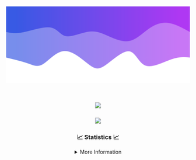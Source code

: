![Header](./IMG_4001.png)
<div align="center">

<h1 align="center">
  <a href="https://git.io/typing-svg">
    <img src="https://readme-typing-svg.herokuapp.com/?lines=Welcome+to+my+profile!+👋;JavaScript+developer.;&center=true&size=25">
  </a>
</h1>

<p align="center">
  <img src="https://lanyard.cnrad.dev/api/624702585596805130" />
</p>

### 📈 Statistics 📈
<details>
    <summary>More Information</summary>
    <br/>

<!--START_SECTION:waka-->
![Code Time](http://img.shields.io/badge/Code%20Time-167%20hrs%207%20mins-blue)

![Profile Views](http://img.shields.io/badge/Profile%20Views-0-blue)

**🐱 My GitHub Data** 

> 📦 2.4 kB Used in GitHub's Storage 
 > 
> 🏆 3 Contributions in the Year 2024
 > 
> 🚫 Not Opted to Hire
 > 
> 📜 5 Public Repositories 
 > 
> 🔑 1 Private Repositories 
 > 
**I'm an Early 🐤** 

```text
🌞 Morning                352 commits         ███████░░░░░░░░░░░░░░░░░░   28.53 % 
🌆 Daytime                431 commits         █████████░░░░░░░░░░░░░░░░   34.93 % 
🌃 Evening                408 commits         ████████░░░░░░░░░░░░░░░░░   33.06 % 
🌙 Night                  43 commits          █░░░░░░░░░░░░░░░░░░░░░░░░   03.48 % 
```
📅 **I'm Most Productive on Wednesday** 

```text
Monday                   152 commits         ███░░░░░░░░░░░░░░░░░░░░░░   12.32 % 
Tuesday                  163 commits         ███░░░░░░░░░░░░░░░░░░░░░░   13.21 % 
Wednesday                298 commits         ██████░░░░░░░░░░░░░░░░░░░   24.15 % 
Thursday                 249 commits         █████░░░░░░░░░░░░░░░░░░░░   20.18 % 
Friday                   141 commits         ███░░░░░░░░░░░░░░░░░░░░░░   11.43 % 
Saturday                 107 commits         ██░░░░░░░░░░░░░░░░░░░░░░░   08.67 % 
Sunday                   124 commits         ███░░░░░░░░░░░░░░░░░░░░░░   10.05 % 
```


📊 **This Week I Spent My Time On** 

```text
🕑︎ Time Zone: America/New_York

💬 Programming Languages: 
Java                     19 hrs 16 mins      █████████████████████░░░░   84.55 % 
Kotlin                   1 hr 57 mins        ██░░░░░░░░░░░░░░░░░░░░░░░   08.56 % 
XML                      1 hr 24 mins        ██░░░░░░░░░░░░░░░░░░░░░░░   06.20 % 
YAML                     7 mins              ░░░░░░░░░░░░░░░░░░░░░░░░░   00.54 % 
HTML                     0 secs              ░░░░░░░░░░░░░░░░░░░░░░░░░   00.07 % 

🔥 Editors: 
IntelliJ                 22 hrs 47 mins      █████████████████████████   100.00 % 

🐱‍💻 Projects: 
hcf                      12 hrs 55 mins      ██████████████░░░░░░░░░░░   56.67 % 
Mercury                  7 hrs 4 mins        ████████░░░░░░░░░░░░░░░░░   31.02 % 
shard                    1 hr 50 mins        ██░░░░░░░░░░░░░░░░░░░░░░░   08.11 % 
Cobalt                   21 mins             ░░░░░░░░░░░░░░░░░░░░░░░░░   01.59 % 
Carbon                   15 mins             ░░░░░░░░░░░░░░░░░░░░░░░░░   01.15 % 

💻 Operating System: 
Windows                  22 hrs 47 mins      █████████████████████████   100.00 % 
```

**I Mostly Code in Java** 

```text
Java                     24 repos            ██████████████████████░░░   88.89 % 
JavaScript               2 repos             ██░░░░░░░░░░░░░░░░░░░░░░░   07.41 % 
C++                      1 repo              █░░░░░░░░░░░░░░░░░░░░░░░░   03.70 % 
```



**Timeline**

![Lines of Code chart](https://raw.githubusercontent.com/DevDipin/DevDipin/main/assets/bar_graph.png)


 Last Updated on 21/03/2024 04:12:25 UTC
<!--END_SECTION:waka-->

![Footer](./IMG_4002.png)